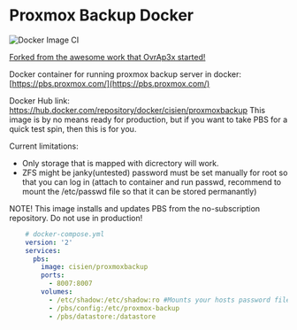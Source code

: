 
# Proxmox Backup Docker
![Docker Image CI](https://github.com/cisien/ProxmoxBackupDocker/workflows/Docker%20Image%20CI/badge.svg?branch=master)

[Forked from the awesome work that OvrAp3x started!](https://github.com/OvrAp3x/ProxmoxBackupDocker)


Docker container for running proxmox backup server in docker: [https://pbs.proxmox.com/](https://pbs.proxmox.com/)

Docker Hub link: https://hub.docker.com/repository/docker/cisien/proxmoxbackup
This image is by no means ready for production, but if you want to take PBS for a quick test spin, then this is for you.

Current limitations:

 - Only storage that is mapped with dicrectory will work.
 - ZFS might be janky(untested) password must be set manually for root
   so that you can log in (attach to container and run passwd, recommend
   to mount the /etc/passwd file so that it can be stored permanantly)

NOTE! This image installs and updates PBS from the no-subscription repository. Do not use in production!

```yml
    # docker-compose.yml
    version: '2'
    services:
      pbs:
        image: cisien/proxmoxbackup
        ports:
          - 8007:8007
        volumes:
          - /etc/shadow:/etc/shadow:ro #Mounts your hosts password file as read-only, your host root password can be used to sign in
          - /pbs/config:/etc/proxmox-backup
          - /pbs/datastore:/datastore
```
